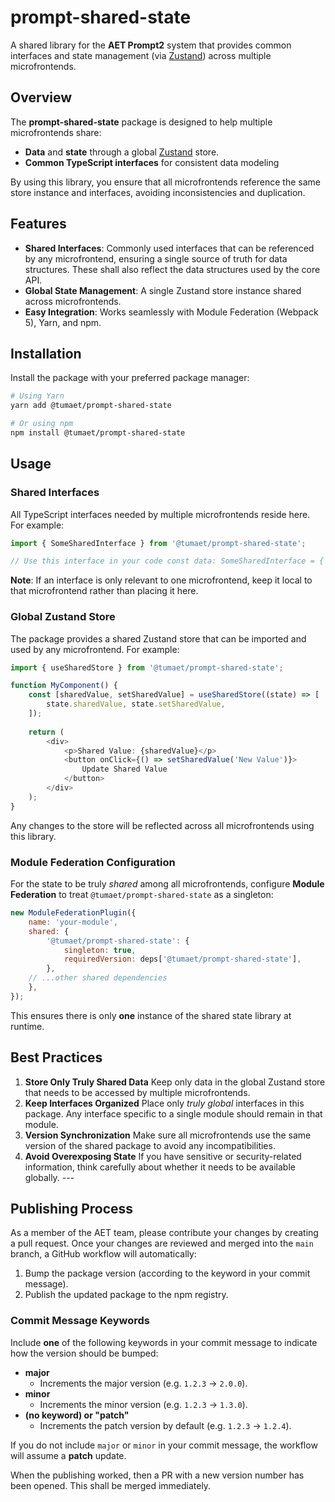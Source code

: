 # prompt-shared-state 
A shared library for the **AET Prompt2** system that provides common interfaces and state management (via [Zustand](https://github.com/pmndrs/zustand)) across multiple microfrontends. 

## Overview 
The **prompt-shared-state** package is designed to help multiple microfrontends share:
- **Data** and **state** through a global [Zustand](https://github.com/pmndrs/zustand) store. 
- **Common TypeScript interfaces** for consistent data modeling 

By using this library, you ensure that all microfrontends reference the same store instance and interfaces, avoiding inconsistencies and duplication. 

## Features 
- **Shared Interfaces**: Commonly used interfaces that can be referenced by any microfrontend, ensuring a single source of truth for data structures. These shall also reflect the data structures used by the core API.
- **Global State Management**: A single Zustand store instance shared across microfrontends. 
- **Easy Integration**: Works seamlessly with Module Federation (Webpack 5), Yarn, and npm. 

## Installation 
Install the package with your preferred package manager: 

```bash 
# Using Yarn 
yarn add @tumaet/prompt-shared-state 

# Or using npm 
npm install @tumaet/prompt-shared-state 
```

## Usage 
### Shared Interfaces 
All TypeScript interfaces needed by multiple microfrontends reside here. For example: 

```ts 
import { SomeSharedInterface } from '@tumaet/prompt-shared-state'; 

// Use this interface in your code const data: SomeSharedInterface = { // ... }; 
``` 
**Note**: If an interface is only relevant to one microfrontend, keep it local to that microfrontend rather than placing it here. 

### Global Zustand Store 
The package provides a shared Zustand store that can be imported and used by any microfrontend. For example: 

```ts 
import { useSharedStore } from '@tumaet/prompt-shared-state'; 

function MyComponent() { 
    const [sharedValue, setSharedValue] = useSharedStore((state) => [ 
        state.sharedValue, state.setSharedValue, 
    ]); 
    
    return ( 
        <div> 
            <p>Shared Value: {sharedValue}</p> 
            <button onClick={() => setSharedValue('New Value')}> 
                Update Shared Value 
            </button> 
        </div> 
    ); 
} 
``` 
Any changes to the store will be reflected across all microfrontends using this library. 


### Module Federation Configuration 
For the state to be truly _shared_ among all microfrontends, configure **Module Federation** to treat `@tumaet/prompt-shared-state` as a singleton: 

```js 
new ModuleFederationPlugin({ 
    name: 'your-module', 
    shared: { 
        '@tumaet/prompt-shared-state': { 
            singleton: true, 
            requiredVersion: deps['@tumaet/prompt-shared-state'], 
        }, 
    // ...other shared dependencies 
    }, 
}); 
``` 
This ensures there is only **one** instance of the shared state library at runtime.

## Best Practices 
1. **Store Only Truly Shared Data** Keep only data in the global Zustand store that needs to be accessed by multiple microfrontends. 
2. **Keep Interfaces Organized** Place only _truly global_ interfaces in this package. Any interface specific to a single module should remain in that module. 
3. **Version Synchronization** Make sure all microfrontends use the same version of the shared package to avoid any incompatibilities.
4. **Avoid Overexposing State** If you have sensitive or security-related information, think carefully about whether it needs to be available globally. --- 

## Publishing Process

As a member of the AET team, please contribute your changes by creating a pull request.
Once your changes are reviewed and merged into the `main` branch, a GitHub workflow will automatically:

1. Bump the package version (according to the keyword in your commit message).
2. Publish the updated package to the npm registry.

### Commit Message Keywords
Include **one** of the following keywords in your commit message to indicate how the version should be bumped:

- **major**  
  - Increments the major version (e.g. `1.2.3` → `2.0.0`).
- **minor**  
  - Increments the minor version (e.g. `1.2.3` → `1.3.0`).
- **(no keyword) or "patch"**  
  - Increments the patch version by default (e.g. `1.2.3` → `1.2.4`).

If you do not include `major` or `minor` in your commit message, the workflow will assume a **patch** update.

When the publishing worked, then a PR with a new version number has been opened. This shall be merged immediately. 
